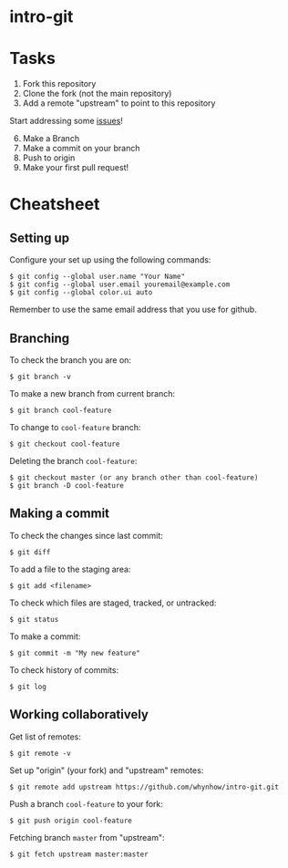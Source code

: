 # intro-git

Tasks
=====

1. Fork this repository
2. Clone the fork (not the main repository)
3. Add a remote "upstream" to point to this repository

Start addressing some [issues](https://github.com/jasmainak/intro-git/issues)!

6. Make a Branch
7. Make a commit on your branch
8. Push to origin
9. Make your first pull request!

Cheatsheet
==========

Setting up
----------

Configure your set up using the following commands:

	$ git config --global user.name "Your Name"
	$ git config --global user.email youremail@example.com
	$ git config --global color.ui auto

Remember to use the same email address that you use for github.

Branching
---------

To check the branch you are on:

	$ git branch -v

To make a new branch from current branch:

	$ git branch cool-feature

To change to ``cool-feature`` branch:

	$ git checkout cool-feature

Deleting the branch ``cool-feature``:

	$ git checkout master (or any branch other than cool-feature)
	$ git branch -D cool-feature

Making a commit
---------------

To check the changes since last commit:

	$ git diff

To add a file to the staging area:

	$ git add <filename>

To check which files are staged, tracked, or untracked:

	$ git status

To make a commit:

	$ git commit -m "My new feature"

To check history of commits:

	$ git log

Working collaboratively
-----------------------

Get list of remotes:

	$ git remote -v

Set up "origin" (your fork) and "upstream" remotes:

	$ git remote add upstream https://github.com/whynhow/intro-git.git

Push a branch ``cool-feature`` to your fork:

	$ git push origin cool-feature

Fetching branch ``master`` from "upstream":

	$ git fetch upstream master:master
